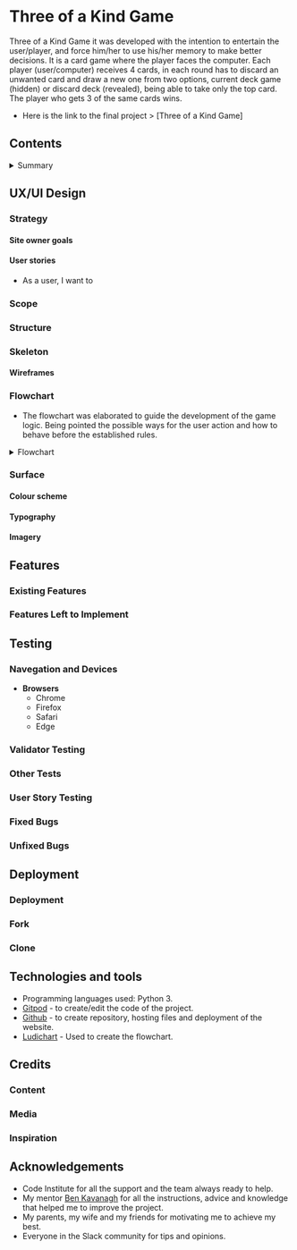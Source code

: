 # Three of a Kind Game

Three of a Kind Game it was developed with the intention to entertain the user/player, and force him/her to use his/her memory to make better decisions. It is a card game where the player faces the computer. Each player (user/computer) receives 4 cards, in each round has to discard an unwanted card and draw a new one from two options, current deck game (hidden) or discard deck (revealed), being able to take only the top card. The player who gets 3 of the same cards wins.

- Here is the link to the final project > [Three of a Kind Game]

<div align="center">

</div>

## Contents

<details>
    <summary>Summary</summary>

- [UX/UI Design](#uxui-design).
     * [Strategy](#strategy).
     * [Scope](#scope).
     * [Structure](#structure).
     * [Skeleton](#skeleton).
       * [Wireframes](#wireframes).
       * [Flowchart](#flowchart).
     * [Surface](#surface).
       * [Colour scheme](#colour-scheme).
       * [Typography](#typography).
       * [Imagery](#imagery).
   
- [Features](#features).
   * [Existing Features](#existing-features).
     * [Home page](#home-page).
     * [Converter page](#converter-page).
     * [Quiz game page](#quiz-game-page).
   * [Features Left to Implement](#features-left-to-implement).
 
- [Testing](#testing).
   * [Navegation and Devices](#navegation-and-devices).
   * [Validator Testing](#validator-testing).
   * [Performance Testing](#performance-testing).
   * [Other Tests](#other-tests).
   * [User Story Testing](#user-story-testing).
   * [Fixed Bugs](#fixed-bugs).
   * [Unfixed Bugs](#unfixed-bugs).
 
- [Deployment](#deployment).
   * [Deployment](#deployment).
   * [Fork](#fork).
   * [Clone](#clone).
  
- [Technologies and tools](#technologies-and-tools).

- [Credits](#credits). 
   * [Content](#content).
   * [Media](#media).
   * [Inspiration](#inspiration).
 
- [Acknowledgements](#acknowledgements).
 
</details> 


## UX/UI Design

### Strategy

#### Site owner goals

#### User stories

- As a user, I want to 


### Scope

### Structure

### Skeleton

#### Wireframes

### Flowchart

- The flowchart was elaborated to guide the development of the game logic. Being pointed the possible ways for the user action and how to behave before the established rules.

<details><summary>Flowchart</summary>
<div align="center">

</div>
</details>

### Surface

#### Colour scheme

#### Typography

#### Imagery

## Features

### Existing Features

### Features Left to Implement

## Testing

### Navegation and Devices

- __Browsers__
  - Chrome
  - Firefox
  - Safari
  - Edge

### Validator Testing 

### Other Tests

### User Story Testing
   
### Fixed Bugs

### Unfixed Bugs
    
## Deployment

### Deployment

### Fork

### Clone

## Technologies and tools

- Programming languages used: Python 3.
- [Gitpod](https://www.gitpod.io/) - to create/edit the code of the project.
- [Github](https://github.com/) - to create repository, hosting files and deployment of the website.
- [Ludichart](https://www.lucidchart.com/) - Used to create the flowchart.

## Credits

### Content

### Media

### Inspiration
 
## Acknowledgements

- Code Institute for all the support and the team always ready to help.
- My mentor [Ben Kavanagh](https://github.com/BAK2K3) for all the instructions, advice and knowledge that helped me to improve the project.
- My parents, my wife and my friends for motivating me to achieve my best.
- Everyone in the Slack community for tips and opinions. 
